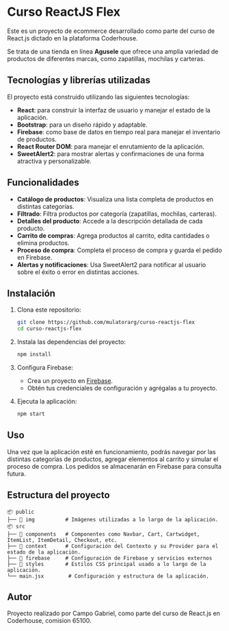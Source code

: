 # Curso ReactJS Flex

Este es un proyecto de ecommerce desarrollado como parte del curso de React.js dictado en la plataforma Coderhouse.

Se trata de una tienda en línea **Agusele** que ofrece una amplia variedad de productos de diferentes marcas, como zapatillas, mochilas y carteras.

## Tecnologías y librerías utilizadas

El proyecto está construido utilizando las siguientes tecnologías:

- **React**: para construir la interfaz de usuario y manejar el estado de la aplicación.
- **Bootstrap**: para un diseño rápido y adaptable.
- **Firebase**: como base de datos en tiempo real para manejar el inventario de productos.
- **React Router DOM**: para manejar el enrutamiento de la aplicación.
- **SweetAlert2**: para mostrar alertas y confirmaciones de una forma atractiva y personalizable.

## Funcionalidades

- **Catálogo de productos**: Visualiza una lista completa de productos en distintas categorías.
- **Filtrado**: Filtra productos por categoría (zapatillas, mochilas, carteras).
- **Detalles del producto**: Accede a la descripción detallada de cada producto.
- **Carrito de compras**: Agrega productos al carrito, edita cantidades o elimina productos.
- **Proceso de compra**: Completa el proceso de compra y guarda el pedido en Firebase.
- **Alertas y notificaciones**: Usa SweetAlert2 para notificar al usuario sobre el éxito o error en distintas acciones.

## Instalación

1. Clona este repositorio:

   ```bash
   git clone https://github.com/mulatorarg/curso-reactjs-flex
   cd curso-reactjs-flex
   ```

2. Instala las dependencias del proyecto:

   ```bash
   npm install
   ```

3. Configura Firebase:
   - Crea un proyecto en [Firebase](https://firebase.google.com/).
   - Obtén tus credenciales de configuración y agrégalas a tu proyecto.

4. Ejecuta la aplicación:

   ```bash
   npm start
   ```

## Uso

Una vez que la aplicación esté en funcionamiento, podrás navegar por las distintas categorías de productos, agregar elementos al carrito y simular el proceso de compra. Los pedidos se almacenarán en Firebase para consulta futura.

## Estructura del proyecto

```
📦 public
├── 📂 img          # Imágenes utilizadas a lo largo de la aplicación.
📦 src
├── 📂 components   # Componentes como Navbar, Cart, Cartwidget, ItemList, ItemDetail, Checkout, etc.
├── 📂 context      # Configuración del Contexto y su Provider para el estado de la aplicación.
├── 📂 firebase     # Configuración de Firebase y servicios externos
├── 📂 styles       # Estilos CSS principal usado a lo largo de la aplicación.
└── main.jsx        # Configuración y estructura de la aplicación.
```

## Autor

Proyecto realizado por Campo Gabriel, como parte del curso de React.js en Coderhouse, comision 65100.

